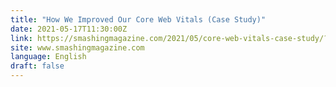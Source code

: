 ```yaml
---
title: "How We Improved Our Core Web Vitals (Case Study)"
date: 2021-05-17T11:30:00Z
link: https://smashingmagazine.com/2021/05/core-web-vitals-case-study/?utm_medium=RSS&utm_source=news.12bit.vn
site: www.smashingmagazine.com
language: English
draft: false
---
```

